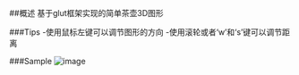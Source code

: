 ##概述
基于glut框架实现的简单茶壶3D图形

###Tips
-使用鼠标左键可以调节图形的方向
-使用滚轮或者‘w’和‘s’键可以调节距离

###Sample
![image](./Project01/sample.gif)
